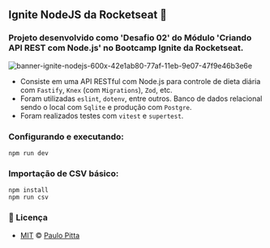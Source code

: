 ## Ignite NodeJS da Rocketseat 🚀

### Projeto desenvolvido como 'Desafio 02' do Módulo 'Criando API REST com Node.js' no Bootcamp Ignite da Rocketseat. 

![banner-ignite-nodejs-600x-42e1ab80-77af-11eb-9e07-47f9e46b3e6e](https://user-images.githubusercontent.com/52472087/224563992-1fbf29d0-06d9-4b58-b9d0-522f3f283f1e.png)

- Consiste em uma API RESTful com Node.js para controle de dieta diária com `Fastify`, `Knex` (com `Migrations`), `Zod`, etc.
- Foram utilizadas `eslint`, `dotenv`, entre outros. Banco de dados relacional sendo o local com `Sqlite` e produção com `Postgre`.
- Foram realizados testes com `vitest` e `supertest`. 

### Configurando e executando:

```
npm run dev
```

### Importação de CSV básico:

```
npm install
npm run csv
```

### 📝 Licença

- [MIT](https://github.com/paulopitta97/ignite-node-desafio-02-daily-diet/blob/master/LICENSE) © [Paulo Pitta](https://github.com/paulopitta97)
